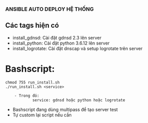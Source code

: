 ### ANSIBLE AUTO DEPLOY HỆ THỐNG
## Các tags hiện  có
* install_gdnsd: Cài đặt gdnsd 2.3 lên server
* install_python: Cài đặt python 3.6.12 lên server
* install_logrotate: Cài đặt dnscap và setup logrotate trên server
# Bashscript:
```shell
chmod 755 run_install.sh
./run_install.sh <service>
```

        - Trong đó: 
                service: gdnsd hoặc python hoặc logrotate

- Bashscript đang dùng multipass để tạo server test
- Tự custom lại script nếu cần
